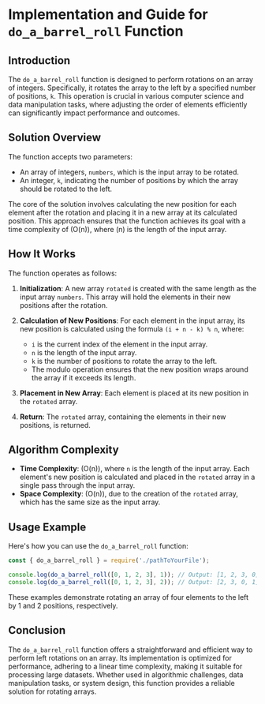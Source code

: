 # Implementation and Guide for `do_a_barrel_roll` Function

## Introduction
The `do_a_barrel_roll` function is designed to perform rotations on an array of integers. Specifically, it rotates the array to the left by a specified number of positions, `k`. This operation is crucial in various computer science and data manipulation tasks, where adjusting the order of elements efficiently can significantly impact performance and outcomes.

## Solution Overview
The function accepts two parameters:
- An array of integers, `numbers`, which is the input array to be rotated.
- An integer, `k`, indicating the number of positions by which the array should be rotated to the left.

The core of the solution involves calculating the new position for each element after the rotation and placing it in a new array at its calculated position. This approach ensures that the function achieves its goal with a time complexity of \(O(n)\), where \(n\) is the length of the input array.

## How It Works
The function operates as follows:

1. **Initialization**: A new array `rotated` is created with the same length as the input array `numbers`. This array will hold the elements in their new positions after the rotation.

2. **Calculation of New Positions**: For each element in the input array, its new position is calculated using the formula `(i + n - k) % n`, where:
   - `i` is the current index of the element in the input array.
   - `n` is the length of the input array.
   - `k` is the number of positions to rotate the array to the left.
   - The modulo operation ensures that the new position wraps around the array if it exceeds its length.

3. **Placement in New Array**: Each element is placed at its new position in the `rotated` array.

4. **Return**: The `rotated` array, containing the elements in their new positions, is returned.

## Algorithm Complexity
- **Time Complexity**: \(O(n)\), where `n` is the length of the input array. Each element's new position is calculated and placed in the `rotated` array in a single pass through the input array.
- **Space Complexity**: \(O(n)\), due to the creation of the `rotated` array, which has the same size as the input array.

## Usage Example
Here's how you can use the `do_a_barrel_roll` function:

```javascript
const { do_a_barrel_roll } = require('./pathToYourFile');

console.log(do_a_barrel_roll([0, 1, 2, 3], 1)); // Output: [1, 2, 3, 0]
console.log(do_a_barrel_roll([0, 1, 2, 3], 2)); // Output: [2, 3, 0, 1]
```

These examples demonstrate rotating an array of four elements to the left by 1 and 2 positions, respectively.

## Conclusion
The `do_a_barrel_roll` function offers a straightforward and efficient way to perform left rotations on an array. Its implementation is optimized for performance, adhering to a linear time complexity, making it suitable for processing large datasets. Whether used in algorithmic challenges, data manipulation tasks, or system design, this function provides a reliable solution for rotating arrays.